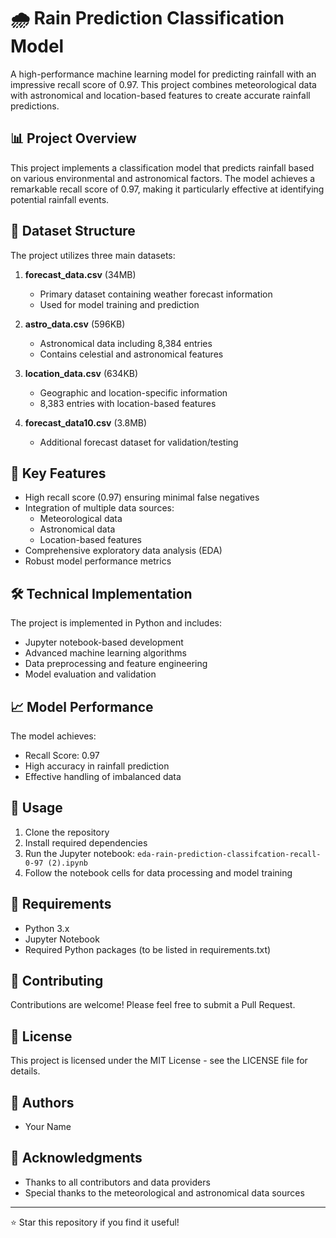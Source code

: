 # 🌧️ Rain Prediction Classification Model

A high-performance machine learning model for predicting rainfall with an impressive recall score of 0.97. This project combines meteorological data with astronomical and location-based features to create accurate rainfall predictions.

## 📊 Project Overview

This project implements a classification model that predicts rainfall based on various environmental and astronomical factors. The model achieves a remarkable recall score of 0.97, making it particularly effective at identifying potential rainfall events.

## 📁 Dataset Structure

The project utilizes three main datasets:

1. **forecast_data.csv** (34MB)
   - Primary dataset containing weather forecast information
   - Used for model training and prediction

2. **astro_data.csv** (596KB)
   - Astronomical data including 8,384 entries
   - Contains celestial and astronomical features

3. **location_data.csv** (634KB)
   - Geographic and location-specific information
   - 8,383 entries with location-based features

4. **forecast_data10.csv** (3.8MB)
   - Additional forecast dataset for validation/testing

## 🎯 Key Features

- High recall score (0.97) ensuring minimal false negatives
- Integration of multiple data sources:
  - Meteorological data
  - Astronomical data
  - Location-based features
- Comprehensive exploratory data analysis (EDA)
- Robust model performance metrics

## 🛠️ Technical Implementation

The project is implemented in Python and includes:
- Jupyter notebook-based development
- Advanced machine learning algorithms
- Data preprocessing and feature engineering
- Model evaluation and validation

## 📈 Model Performance

The model achieves:
- Recall Score: 0.97
- High accuracy in rainfall prediction
- Effective handling of imbalanced data

## 🔄 Usage

1. Clone the repository
2. Install required dependencies
3. Run the Jupyter notebook: `eda-rain-prediction-classifcation-recall-0-97 (2).ipynb`
4. Follow the notebook cells for data processing and model training

## 📝 Requirements

- Python 3.x
- Jupyter Notebook
- Required Python packages (to be listed in requirements.txt)

## 🤝 Contributing

Contributions are welcome! Please feel free to submit a Pull Request.

## 📄 License

This project is licensed under the MIT License - see the LICENSE file for details.

## 👥 Authors

- Your Name

## 🙏 Acknowledgments

- Thanks to all contributors and data providers
- Special thanks to the meteorological and astronomical data sources

---
⭐ Star this repository if you find it useful! 